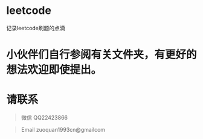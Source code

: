 # leetcode
记录leetcode刷题的点滴
# 小伙伴们自行参阅有关文件夹，有更好的想法欢迎即使提出。
# 请联系
> 微信 QQ22423866

> Email zuoquan1993cn@gmailcom
